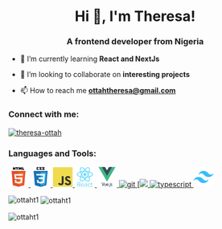 <h1 align="center">Hi 👋, I'm Theresa!</h1>
<h3 align="center">A frontend developer from Nigeria</h3>

- 🌱 I’m currently learning **React and NextJs**

- 👯 I’m looking to collaborate on **interesting projects**

- 📫 How to reach me **ottahtheresa@gmail.com**

<h3 align="left">Connect with me:</h3>
<p align="left">
<a href="https://linkedin.com/in/theresa-ottah-84401a156" target="blank"><img align="center" src="https://raw.githubusercontent.com/rahuldkjain/github-profile-readme-generator/master/src/images/icons/Social/linked-in-alt.svg" alt="theresa-ottah" height="30" width="40" /></a>
</p>

<h3 align="left">Languages and Tools:</h3>
<p align="left"> 
   <a href="https://www.w3.org/html/" target="_blank" rel="noreferrer"> 
    <img src="https://raw.githubusercontent.com/devicons/devicon/master/icons/html5/html5-original-wordmark.svg" alt="html5" width="40" height="40"/> 
  </a>  
  <a href="https://www.w3schools.com/css/" target="_blank" rel="noreferrer"> 
    <img src="https://raw.githubusercontent.com/devicons/devicon/master/icons/css3/css3-original-wordmark.svg" alt="css3" width="40" height="40"/> 
  </a> 
  <a href="https://developer.mozilla.org/en-US/docs/Web/JavaScript" target="_blank" rel="noreferrer"> 
    <img src="https://raw.githubusercontent.com/devicons/devicon/master/icons/javascript/javascript-original.svg" alt="javascript" width="40" height="40"/> 
  </a> 
  <a href="https://reactjs.org/" target="_blank" rel="noreferrer"> 
    <img src="https://raw.githubusercontent.com/devicons/devicon/master/icons/react/react-original-wordmark.svg" alt="react" width="40" height="40"/> 
  </a>
  <a href="https://vuejs.org/" target="_blank" rel="noreferrer"> 
    <img src="https://raw.githubusercontent.com/devicons/devicon/master/icons/vuejs/vuejs-original-wordmark.svg" alt="vuejs" width="40" height="40"/> 
  </a>
   <a href="https://git-scm.com/" target="_blank" rel="noreferrer"> 
    <img src="https://www.vectorlogo.zone/logos/git-scm/git-scm-icon.svg" alt="git" width="40" height="40"/> 
  </a> 
  <a href="https://getbootstrap.com/" target="_blank" rel="noreferrer"> 
    [<img src="https://www.google.com/imgres?q=bootstrap%20image&imgurl=https%3A%2F%2Fmedia.licdn.com%2Fdms%2Fimage%2Fv2%2FD5612AQEXPmCzTtwiXg%2Farticle-cover_image-shrink_720_1280%2Farticle-cover_image-shrink_720_1280%2F0%2F1705328675501%3Fe%3D2147483647%26v%3Dbeta%26t%3DkuKEYWgwf5lvd_wr2QvaLjwh7C2-am_Xb5jHlTwgMGE&imgrefurl=https%3A%2F%2Fwww.linkedin.com%2Fpulse%2Fcompare-bootstrap-4-5-which-one-good-your-project-cuong-le-zjz6c&docid=Cpk-Vl7wXy80EM&tbnid=d4pxiMmLfjqwsM&vet=12ahUKEwjx48737OmJAxWiQEEAHRDRBIsQM3oECBcQAA..i&w=1280&h=640&hcb=2&ved=2ahUKEwjx48737OmJAxWiQEEAHRDRBIsQM3oECBcQAA"
  </a>
   <a href="https://www.typescriptlang.org/" target="_blank" rel="noreferrer"> 
    <img src="https://encrypted-tbn0.gstatic.com/images?q=tbn:ANd9GcQ8cfKH1z3d96HqDUKR6KorPXJJ4SoFJmU_oA&usqp=CAU" alt="typescript" width="40" height="40"/> 
  </a>
  <a href="https://tailwindcss.com/" target="_blank" rel="noreferrer"> 
    <img src="https://raw.githubusercontent.com/devicons/devicon/master/icons/tailwindcss/tailwindcss-plain.svg" alt="tailwindcss" width="40" height="40"/> 
</a>

</p>


<p><img align="left" src="https://github-readme-stats.vercel.app/api/top-langs?username=ottaht1&show_icons=true&locale=en&layout=compact" alt="ottaht1" /></p>

<p>&nbsp;<img align="center" src="https://github-readme-stats.vercel.app/api?username=ottaht1&show_icons=true&locale=en" alt="ottaht1" /></p>

<p><img align="center" src="https://github-readme-streak-stats.herokuapp.com/?user=ottaht1&" alt="ottaht1" /></p>
